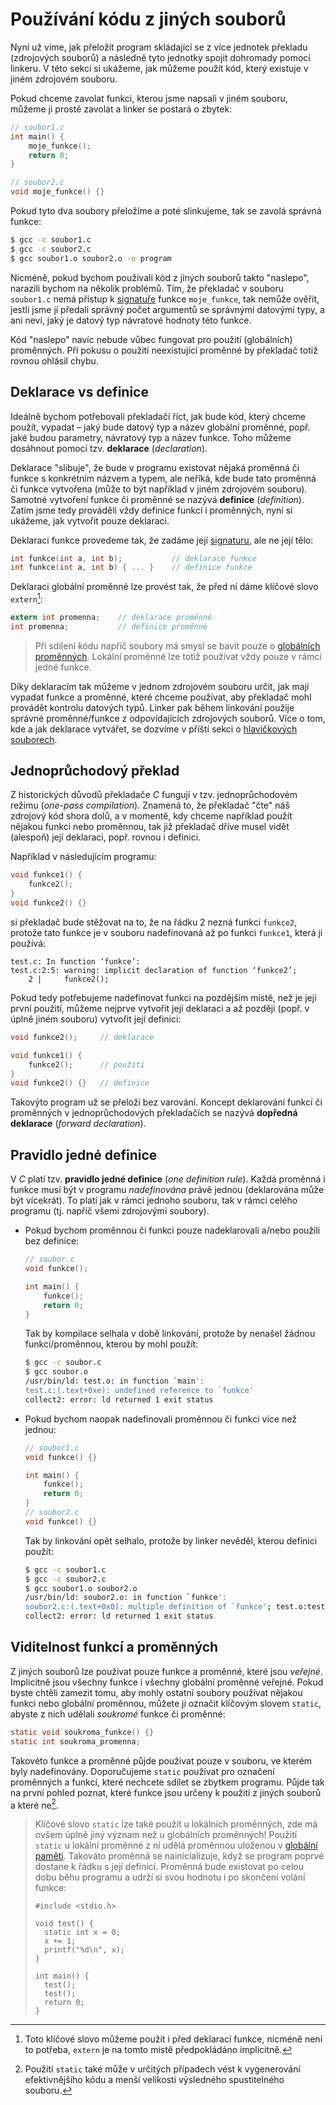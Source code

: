 # Používání kódu z jiných souborů
Nyní už víme, jak přeložit program skládající se z více jednotek překladu (zdrojových souborů) a
následně tyto jednotky spojit dohromady pomocí linkeru. V této sekci si ukážeme, jak můžeme použít
kód, který existuje v jiném zdrojovém souboru.

Pokud chceme zavolat funkci, kterou jsme napsali v jiném souboru, můžeme ji prostě zavolat a linker
se postará o zbytek:
```c
// soubor1.c
int main() {
    moje_funkce();
    return 0;
}

// soubor2.c
void moje_funkce() {}
```
Pokud tyto dva soubory přeložíme a poté slinkujeme, tak se zavolá správná funkce:
```bash
$ gcc -c soubor1.c
$ gcc -c soubor2.c
$ gcc soubor1.o soubor2.o -o program
```

Nicméně, pokud bychom používali kód z jiných souborů takto "naslepo", narazili bychom na několik
problémů. Tím, že překladač v souboru `soubor1.c` nemá přístup k [signatuře](../funkce/funkce.md#syntaxe)
funkce `moje_funkce`, tak nemůže ověřit, jestli jsme jí předali správný počet argumentů se správnými
datovými typy, a ani neví, jaký je datový typ návratové hodnoty této funkce.

Kód "naslepo" navíc nebude vůbec fungovat pro použití (globálních) proměnných. Při pokusu o
použití neexistující proměnné by překladač totiž rovnou ohlásil chybu.

## Deklarace vs definice
Ideálně bychom potřebovali překladači říct, jak bude kód, který chceme použít, vypadat – jaký bude
datový typ a název globální proměnné, popř. jaké budou parametry, návratový typ a název funkce.
Toho můžeme dosáhnout pomocí tzv. **deklarace** (*declaration*).

Deklarace "slibuje", že bude v programu existovat nějaká proměnná či funkce s konkrétním názvem a
typem, ale neříká, kde bude tato proměnná či funkce vytvořena (může to být například v jiném
zdrojovém souboru). Samotné vytvoření funkce či proměnné se nazývá **definice** (*definition*).
Zatím jsme tedy prováděli vždy definice funkcí i proměnných, nyní si ukážeme, jak vytvořit pouze
deklaraci.

Deklaraci funkce provedeme tak, že zadáme její [signaturu](../funkce/funkce.md#syntaxe), ale ne její
tělo:
```c
int funkce(int a, int b);           // deklarace funkce
int funkce(int a, int b) { ... }    // definice funkce
```

Deklaraci globální proměnné lze provést tak, že před ní dáme klíčové slovo `extern`[^1]:
```c
extern int promenna;    // deklarace proměnné
int promenna;           // definice proměnné
```

[^1]: Toto klíčové slovo můžeme použít i před deklarací funkce, nicméně není to potřeba, `extern` je
na tomto místě předpokládáno implicitně.

> Při sdílení kódu napříč soubory má smysl se bavit pouze o
> [globálních proměnných](../promenne/globalni_promenne.md). Lokální proměnné lze totiž používat vždy
> pouze v rámci jedné funkce.

Díky deklaracím tak můžeme v jednom zdrojovém souboru určit, jak mají vypadat funkce a proměnné, které
chceme používat, aby překladač mohl provádět kontrolu datových typů. Linker pak během linkování použije
správné proměnné/funkce z odpovídajících zdrojových souborů. Více o tom, kde a jak deklarace vytvářet,
se dozvíme v příští sekci o [hlavičkových souborech](hlavickove_soubory.md).

## Jednoprůchodový překlad
Z historických důvodů překladače *C* fungují v tzv. jednoprůchodovém režimu (*one-pass compilation*).
Znamená to, že překladač "čte" náš zdrojový kód shora dolů, a v momentě, kdy chceme například použít
nějakou funkci nebo proměnnou, tak již překladač dříve musel vidět (alespoň) její deklaraci, popř.
rovnou i definici.

Například v následujícím programu:
```c
void funkce1() {
    funkce2();
}
void funkce2() {}
```
si překladač bude stěžovat na to, že na řádku 2 nezná funkci `funkce2`, protože tato funkce je v
souboru nadefinovaná až po funkci `funkce1`, která ji používá:
```
test.c: In function ‘funkce’:
test.c:2:5: warning: implicit declaration of function ‘funkce2’;
    2 |     funkce2();
```
Pokud tedy potřebujeme nadefinovat funkci na pozdějším místě, než je její první použití, můžeme
nejprve vytvořit její deklaraci a až později (popř. v úplně jiném souboru) vytvořit její definici:
```c
void funkce2();     // deklarace

void funkce1() {
    funkce2();      // použití
}
void funkce2() {}   // definice
```
Takovýto program už se přeloží bez varování. Koncept deklarování funkcí či proměnných v
jednoprůchodových překladačích se nazývá **dopředná deklarace** (*forward declaration*).

## Pravidlo jedné definice
V *C* platí tzv. **pravidlo jedné definice** (*one definition rule*). Každá proměnná i funkce musí
být v programu *nadefinována* právě jednou (deklarována může být vícekrát). To platí jak v rámci
jednoho souboru, tak v rámci celého programu (tj. napříč všemi zdrojovými soubory).
- Pokud bychom proměnnou či funkci pouze nadeklarovali a/nebo použili bez definice:
    ```c
    // soubor.c
    void funkce();
    
    int main() {
        funkce();
        return 0;
    }
    ```
    Tak by kompilace selhala v době linkování, protože by nenašel žádnou funkci/proměnnou, kterou
    by mohl použít:
    ```bash
    $ gcc -c soubor.c
    $ gcc soubor.o
    /usr/bin/ld: test.o: in function `main':
    test.c:(.text+0xe): undefined reference to `funkce'
    collect2: error: ld returned 1 exit status
    ```
- Pokud bychom naopak nadefinovali proměnnou či funkci více než jednou:
    ```c
    // soubor1.c
    void funkce() {}

    int main() {
        funkce();
        return 0;
    }
    // soubor2.c
    void funkce() {}
    ```
    Tak by linkování opět selhalo, protože by linker nevěděl, kterou definici použít:
    ```bash
    $ gcc -c soubor1.c
    $ gcc -c soubor2.c
    $ gcc soubor1.o soubor2.o
    /usr/bin/ld: soubor2.o: in function `funkce':
    soubor2.c:(.text+0x0): multiple definition of `funkce'; test.o:test.c:(.text+0x0): first defined here
    collect2: error: ld returned 1 exit status
    ```

## Viditelnost funkcí a proměnných
Z jiných souborů lze používat pouze funkce a proměnné, které jsou *veřejné*. Implicitně jsou
všechny funkce i všechny globální proměnné veřejné. Pokud byste chtěli zamezit tomu, aby mohly
ostatní soubory používat nějakou funkci nebo globální proměnnou, můžete ji označit klíčovým slovem
`static`, abyste z nich udělali *soukromé* funkce či proměnné:
```c
static void soukroma_funkce() {}
static int soukroma_promenna;
```
Takovéto funkce a proměnné půjde používat pouze v souboru, ve kterém byly nadefinovány. Doporučujeme
`static` používat pro označení proměnných a funkcí, které nechcete sdílet se zbytkem programu. Půjde
tak na první pohled poznat, které funkce jsou určeny k použití z jiných souborů a které ne[^2].

[^2]: Použití `static` také může v určitých případech vést k vygenerování efektivnějšího kódu a
menší velikosti výsledného spustitelného souboru.

> Klíčové slovo `static` lze také použít u lokálních proměnných, zde má ovšem úplně jiný význam než
> u globálních proměnných! Použití `static` u lokální proměnné z ní udělá proměnnou uloženou v
> [globální paměti](../prace_s_pameti/globalni_pamet.md). Takováto proměnná se nainicializuje, když
> se program poprvé dostane k řádku s její definicí. Proměnná bude existovat po celou dobu běhu
> programu a udrží si svou hodnotu i po skončení volání funkce:
> ```c,editable
> #include <stdio.h>
> 
> void test() {
>   static int x = 0;
>   x += 1;
>   printf("%d\n", x);
> }
> 
> int main() {
>   test();
>   test();
>   return 0;
> }
> ```

